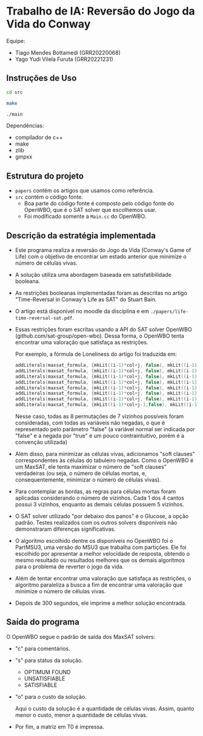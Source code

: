 # Trabalho de IA: Reversão do Jogo da Vida do Conway

Equipe:
-   Tiago Mendes Bottamedi (GRR20220068)
-   Yago Yudi Vilela Furuta (GRR20221231)

## Instruções de Uso

```sh
cd src

make

./main
```

Dependências:
- compilador de c++
- make
- zlib
- gmpxx

## Estrutura do projeto

-   `papers` contém os artigos que usamos como referência.
-   `src` contém o código fonte.
    - Boa parte do código fonte é composto pelo código fonte do OpenWBO, que é
      o SAT solver que escolhemos usar.
    - Foi modificado somente a `Main.cc` do OpenWBO.

## Descrição da estratégia implementada

-   Este programa realiza a reversão do Jogo da Vida (Conway's Game of Life)
    com o objetivo de encontrar um estado anterior que minimize o número de
    células vivas. 
-   A solução utiliza uma abordagem baseada em satisfatibilidade booleana.
-   As restrições booleanas implementadas foram as descritas no artigo
    "Time-Reversal in Conway's Life as SAT" do Stuart Bain. 
-   O artigo está disponível no moodle da disciplina e em
    `./papers/life-time-reversal-sat.pdf`.
-   Essas restrições foram escritas usando a API do SAT solver OpenWBO
    (github.com/sat-group/open-wbo). Dessa forma, o OpenWBO tenta encontrar uma
    valoração que satisfaça as restrições.

    Por exemplo, a fórmula de Loneliness do artigo foi traduzida em:

    ```c
    addLiterals(maxsat_formula, {mkLit((i-1)*col+j, false), mkLit((i-1)*col+j-1,false), mkLit((i-1)*col+j+1,false), mkLit(i*col+j-1, false), mkLit(i*col+j+1, false), mkLit((i+1)*col+j, false), mkLit((i+1)*col+j-1,false)});
    addLiterals(maxsat_formula, {mkLit((i-1)*col+j, false), mkLit((i-1)*col+j-1,false), mkLit((i-1)*col+j+1,false), mkLit(i*col+j-1, false), mkLit(i*col+j+1, false), mkLit((i+1)*col+j, false), mkLit((i+1)*col+j+1,false)});
    addLiterals(maxsat_formula, {mkLit((i-1)*col+j, false), mkLit((i-1)*col+j-1,false), mkLit((i-1)*col+j+1,false), mkLit(i*col+j-1, false), mkLit(i*col+j+1, false), mkLit((i+1)*col+j-1,false), mkLit((i+1)*col+j+1,false)});
    addLiterals(maxsat_formula, {mkLit((i-1)*col+j, false), mkLit((i-1)*col+j-1,false), mkLit((i-1)*col+j+1,false), mkLit(i*col+j-1, false), mkLit((i+1)*col+j-1,false), mkLit((i+1)*col+j, false), mkLit((i+1)*col+j+1,false)});
    addLiterals(maxsat_formula, {mkLit((i-1)*col+j, false), mkLit((i-1)*col+j-1,false), mkLit((i-1)*col+j+1,false), mkLit(i*col+j+1, false), mkLit((i+1)*col+j, false), mkLit((i+1)*col+j-1,false), mkLit((i+1)*col+j+1,false)});
    addLiterals(maxsat_formula, {mkLit((i-1)*col+j, false), mkLit((i-1)*col+j-1,false), mkLit(i*col+j-1, false), mkLit(i*col+j+1, false), mkLit((i+1)*col+j, false), mkLit((i+1)*col+j-1,false), mkLit((i+1)*col+j+1,false)});
    addLiterals(maxsat_formula, {mkLit((i-1)*col+j, false), mkLit((i-1)*col+j+1,false), mkLit(i*col+j-1, false), mkLit(i*col+j+1, false), mkLit((i+1)*col+j, false), mkLit((i+1)*col+j-1,false), mkLit((i+1)*col+j+1,false)});
    addLiterals(maxsat_formula, {mkLit((i-1)*col+j-1,false), mkLit((i-1)*col+j+1,false), mkLit(i*col+j-1, false), mkLit(i*col+j+1, false), mkLit((i+1)*col+j, false), mkLit((i+1)*col+j-1,false), mkLit((i+1)*col+j+1,false)});
    ```

    Nesse caso, todas as 8 permutações de 7 vizinhos possíveis foram consideradas, com todas as variáveis não negadas, o que é representado pelo parâmetro "false" (a variável normal ser indicada por "false" e a negada por "true" é um pouco contraintuitivo, porém é a convenção utilizada)

-   Além disso, para minimizar as células vivas, adicionamos "soft clauses" correspondentes às células do tabuleiro negadas. Como o OpenWBO é um MaxSAT, ele tenta maximizar o número de "soft clauses" verdadeiras (ou seja, o número de células mortas, e, consequentemente, minimizar o número de células vivas).

-   Para contemplar as bordas, as regras para células mortas foram aplicadas considerando o número de vizinhos. Cada 1 dos 4 cantos possui 3 vizinhos, enquanto as  demais células possuem 5 vizinhos.

-   O SAT solver utilizado "por debaixo dos panos" é o Glucose, a opção padrão. Testes realizados com os outros solvers disponíveis não demonstraram diferenças significativas.

-   O algoritmo escolhido dentre os disponíveis no OpenWBO foi o PartMSU3, uma versão do MSU3 que trabalha com partições. Ele foi escolhido por apresentar a melhor velocidade de resposta, obtendo o mesmo resultado ou resultados melhores que os demais algoritmos para o problema de reverter o jogo da vida. 

-   Além de tentar encontrar uma valoração que satisfaça as restrições, o
    algoritmo paraleliza a busca a fim de encontrar uma valoração que minimize o
    número de células vivas.
-   Depois de 300 segundos, ele imprime a melhor
    solução encontrada.

## Saída do programa

O OpenWBO segue o padrão de saída dos MaxSAT solvers:
-   "c" para comentários.
-   "s" para status da solução.
    - OPTIMUM FOUND
    - UNSATISFIABLE
    - SATISFIABLE
-   "o" para o custo da solução.
    
    Aqui o custo da solução é a quantidade de células vivas. Assim, quanto
    menor o custo, menor a quantidade de células vivas.

-   Por fim, a matriz em T0 é impressa.


